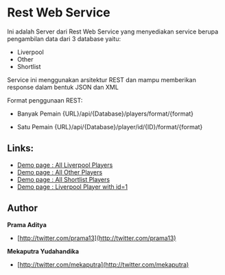 Rest Web Service
=======

Ini adalah Server dari Rest Web Service yang menyediakan service berupa pengambilan data dari 3 database yaitu:
+ Liverpool
+ Other
+ Shortlist

Service ini menggunakan arsitektur REST dan mampu memberikan response dalam bentuk JSON dan XML

Format penggunaan REST:
+ Banyak Pemain
{URL}/api/{Database}/players/format/{format}

+ Satu Pemain
{URL}/api/{Database}/player/id/{ID}/format/{format}



## Links:

+ [Demo page : All Liverpool Players](http://www.prama-aditya.com/progin/RestWebService/index.php/api/Liverpool/players/format/json.json)
+ [Demo page : All Other Players](http://www.prama-aditya.com/progin/RestWebService/index.php/api/Other/players/format/json.json)
+ [Demo page : All Shortlist Players](http://www.prama-aditya.com/progin/RestWebService/index.php/api/Shortlist/players/format/json.json)
+ [Demo page : Liverpool Player with id=1](http://www.prama-aditya.com/progin/RestWebService/index.php/api/Liverpool/player/id/1/format/json.json)

## Author
**Prama Aditya**

+ [http://twitter.com/prama13](http://twitter.com/prama13)

**Mekaputra Yudahandika**

+ [http://twitter.com/mekaputra](http://twitter.com/mekaputra)
